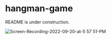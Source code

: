 # hangman-game
README is under construction. 


![Screen-Recording-2022-09-20-at-5 57 51-PM](https://user-images.githubusercontent.com/100250662/191392882-ba80246e-871f-4de7-a8dd-fa8800cfe6e0.gif)
